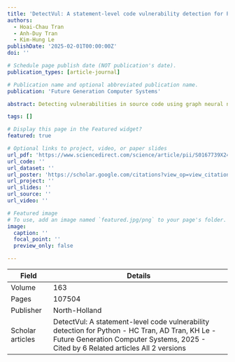 ```yaml
---
title: 'DetectVul: A statement-level code vulnerability detection for Python'
authors:
  - Hoai-Chau Tran
  - Anh-Duy Tran
  - Kim-Hung Le
publishDate: '2025-02-01T00:00:00Z'
doi: ''

# Schedule page publish date (NOT publication's date).
publication_types: [article-journal]

# Publication name and optional abbreviated publication name.
publication: 'Future Generation Computer Systems'

abstract: Detecting vulnerabilities in source code using graph neural networks (GNN) has gained significant attention in recent years. However, the detection performance of these approaches relies highly on the graph structure, and constructing meaningful graphs is expensive. Moreover, they often operate at a coarse level of granularity (such as function-level), which limits their applicability to other scripting languages like Python and their effectiveness in identifying vulnerabilities. To address these limitations, we propose DetectVul, a new approach that accurately detects vulnerable patterns in Python source code at the statement level. DetectVul applies self-attention to directly learn patterns and interactions between statements in a raw Python function; thus, it eliminates the complicated graph extraction process without sacrificing model performance. In addition, the information about each type of statement is also …

tags: []

# Display this page in the Featured widget?
featured: true

# Optional links to project, video, or paper slides
url_pdf: 'https://www.sciencedirect.com/science/article/pii/S0167739X24004680'
url_code: ''
url_dataset: ''
url_poster: 'https://scholar.google.com/citations?view_op=view_citation&hl=en&user=6bDvWw0AAAAJ&pagesize=100&citation_for_view=6bDvWw0AAAAJ:RGFaLdJalmkC'
url_project: ''
url_slides: ''
url_source: ''
url_video: ''

# Featured image
# To use, add an image named `featured.jpg/png` to your page's folder.
image:
  caption: ''
  focal_point: ''
  preview_only: false

---
```


|Field|Details|
|-----|-------|
|Volume|163|
|Pages|107504|
|Publisher|North-Holland|
|Scholar articles|DetectVul: A statement-level code vulnerability detection for Python - HC Tran, AD Tran, KH Le - Future Generation Computer Systems, 2025 - Cited by 6 Related articles All 2 versions|
